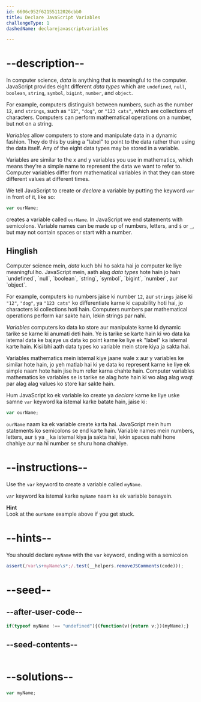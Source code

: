 ```yaml
---
id: 6606c952f62155112026cbb0
title: Declare JavaScript Variables
challengeType: 1
dashedName: declarejavascriptvariables

---
```


# --description--

In computer science, <dfn>data</dfn> is anything that is meaningful to the computer. JavaScript provides eight different <dfn>data types</dfn> which are `undefined`, `null`, `boolean`, `string`, `symbol`, `bigint`, `number`, and `object`.

For example, computers distinguish between numbers, such as the number `12`, and `strings`, such as `"12"`, `"dog"`, or `"123 cats"`, which are collections of characters. Computers can perform mathematical operations on a number, but not on a string.

<dfn>Variables</dfn> allow computers to store and manipulate data in a dynamic fashion. They do this by using a "label" to point to the data rather than using the data itself. Any of the eight data types may be stored in a variable.

Variables are similar to the x and y variables you use in mathematics, which means they're a simple name to represent the data we want to refer to. Computer variables differ from mathematical variables in that they can store different values at different times.

We tell JavaScript to create or <dfn>declare</dfn> a variable by putting the keyword `var` in front of it, like so:

```js
var ourName;
```

creates a variable called `ourName`. In JavaScript we end statements with semicolons. Variable names can be made up of numbers, letters, and `$` or `_`, but may not contain spaces or start with a number.

<h2>Hinglish</h2>
Computer science mein, <dfn>data</dfn> kuch bhi ho sakta hai jo computer ke liye meaningful ho. JavaScript mein, aath alag <dfn>data types</dfn> hote hain jo hain `undefined`, `null`, `boolean`, `string`, `symbol`, `bigint`, `number`, aur `object`.

For example, computers ko numbers jaise ki number `12`, aur `strings` jaise ki `"12"`, `"dog"`, ya `"123 cats"` ko differentiate karne ki capability hoti hai, jo characters ki collections hoti hain. Computers numbers par mathematical operations perform kar sakte hain, lekin strings par nahi.

<dfn>Variables</dfn> computers ko data ko store aur manipulate karne ki dynamic tarike se karne ki anumati deti hain. Ye is tarike se karte hain ki wo data ka istemal data ke bajaye us data ko point karne ke liye ek "label" ka istemal karte hain. Kisi bhi aath data types ko variable mein store kiya ja sakta hai.

Variables mathematics mein istemal kiye jaane wale x aur y variables ke similar hote hain, jo yeh matlab hai ki ye data ko represent karne ke liye ek simple naam hote hain jise hum refer karna chahte hain. Computer variables mathematics ke variables se is tarike se alag hote hain ki wo alag alag waqt par alag alag values ko store kar sakte hain.

Hum JavaScript ko ek variable ko create ya <dfn>declare</dfn> karne ke liye uske samne `var` keyword ka istemal karke batate hain, jaise ki:

```js
var ourName;
```

`ourName` naam ka ek variable create karta hai. JavaScript mein hum statements ko semicolons se end karte hain. Variable names mein numbers, letters, aur `$` ya `_` ka istemal kiya ja sakta hai, lekin spaces nahi hone chahiye aur na hi number se shuru hona chahiye.

# --instructions--

Use the `var` keyword to create a variable called `myName`.

`var` keyword ka istemal karke `myName` naam ka ek variable banayein.

**Hint**  
Look at the `ourName` example above if you get stuck.

# --hints--

You should declare `myName` with the `var` keyword, ending with a semicolon

```js
assert(/var\s+myName\s*;/.test(__helpers.removeJSComments(code)));
```

# --seed--

## --after-user-code--

```js
if(typeof myName !== "undefined"){(function(v){return v;})(myName);}
```

## --seed-contents--

```js

```

# --solutions--

```js
var myName;
```
